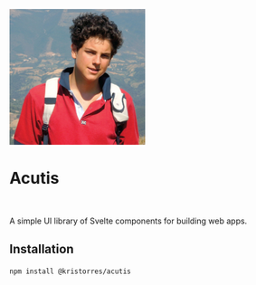<p>
    <img src="/acutis.png" width="240" alt="St. Carlo Acutis" />
</p>

Acutis
======

<p>
    <img src="https://img.shields.io/badge/Svelte-5-ff3e00?style=for-the-badge&logo=svelte" alt="" />
</p>

A simple UI library of Svelte components for building web apps.

Installation
------------

```sh
npm install @kristorres/acutis
```
